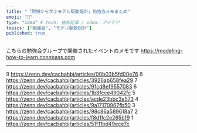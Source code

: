 ```yaml
---
title: "「現場から学ぶモデル駆動設計」勉強会メモまとめ"
emoji: "👋"
type: "idea" # tech: 技術記事 / idea: アイデア
topics: ["勉強会", "モデル駆動設計"]
published: true
---
```


こちらの勉強会グループで開催されたイベントのメモです
https://modeling-how-to-learn.connpass.com

---
9
https://zenn.dev/cacbahbj/articles/00b03b5fd00e76
8
https://zenn.dev/cacbahbj/articles/3926ab658fea29
7
https://zenn.dev/cacbahbj/articles/91cd8ef9557083
6
https://zenn.dev/cacbahbj/articles/1b8fcce49042fc
5
https://zenn.dev/cacbahbj/articles/acde23bbc3e573
4
https://zenn.dev/cacbahbj/articles/9a17170967fb50
3
https://zenn.dev/cacbahbj/articles/98c86a589618a7
2
https://zenn.dev/cacbahbj/articles/f8d1fc2e265bf9
1
https://zenn.dev/cacbahbj/articles/51f11bd49ece7c
